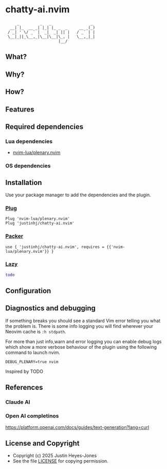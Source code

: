# chatty-ai.nvim

```
     _         _   _                 _ 
  __| |_  __ _| |_| |_ _  _     __ _(_)
 / _| ' \/ _` |  _|  _| || |   / _` | |
 \__|_||_\__,_|\__|\__|\_, |   \__,_|_|
                       |__/
```

## What?

## Why?

## How?

## Features

## Required dependencies
### Lua dependencies
- [nvim-lua/plenary.nvim](https://github.com/nvim-lua/plenary.nvim)

### OS dependencies

## Installation
Use your package manager to add the dependencies and the plugin. 

### [Plug](https://github.com/junegunn/vim-plug)

```
Plug 'nvim-lua/plenary.nvim'
Plug 'justinhj/chatty-ai.nvim'
```

### [Packer](https://github.com/wbthomason/packer.nvim)

```
use { 'justinhj/chatty-ai.nvim', requires = {{'nvim-lua/plenary.nvim'}} }
```

### [Lazy](https://github.com/folke/lazy.nvim)

``` lua
todo
```

## Configuration


## Diagnostics and debugging
If something breaks you should see a standard Vim error telling you what the problem is. There is some info logging you will find wherever your Neovim cache is `:h stdpath`.

For more than just info,warn and error logging you can enable debug logs which show a more verbose behaviour of the plugin using the following command to launch nvim.

`DEBUG_PLENARY=true nvim`

Inspired by TODO

## References

### Claude AI

### Open AI completinos

https://platform.openai.com/docs/guides/text-generation?lang=curl

## License and Copyright

- Copyright (c) 2025 Justin Heyes-Jones
- See the file [LICENSE](LICENSE) for copying permission.

